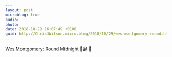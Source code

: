 ```yaml
---
layout: post
microblog: true
audio: 
photo: 
date: 2018-10-29 16:07:49 +0100
guid: http://ChrisJWilson.micro.blog/2018/10/29/wes-montgomery-round.html
---
```

[Wes Montgomery: Round Midnight](https://youtu.be/MOm17yw__6U) 🎵📹 🎸
